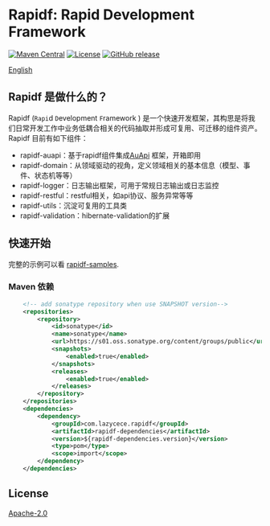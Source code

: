 # Rapidf: Rapid Development Framework

[![Maven Central](https://img.shields.io/maven-central/v/com.lazycece.rapidf/rapidf-parent)](https://search.maven.org/search?q=rapidf)
[![License](https://img.shields.io/badge/license-Apache--2.0-green)](https://www.apache.org/licenses/LICENSE-2.0.html)
[![GitHub release](https://img.shields.io/badge/release-download-orange.svg)](https://github.com/lazycece/rapidf/releases)

[English](./README_en.md)

## Rapidf 是做什么的？

Rapidf (`Rapi`d `D`evelopment `F`ramework ) 是一个快速开发框架，其构思是将我们日常开发工作中业务低耦合相关的代码抽取并形成可复用、可迁移的组件资产。Rapidf 目前有如下组件：

- rapidf-auapi：基于rapidf组件集成[AuApi](https://github.com/lazycece/au-api-spring-boot) 框架，开箱即用
- rapidf-domain：从领域驱动的视角，定义领域相关的基本信息（模型、事件、状态机等等）
- rapidf-logger：日志输出框架，可用于常规日志输出或日志监控
- rapidf-restful：restful相关，如api协议、服务异常等等
- rapidf-utils：沉淀可复用的工具类
- rapidf-validation：hibernate-validation的扩展


## 快速开始

完整的示例可以看 [rapidf-samples](https://github.com/lazycece/rapidf/tree/main/rapidf-samples).

### Maven 依赖
```xml
    <!-- add sonatype repository when use SNAPSHOT version-->
    <repositories>
        <repository>
            <id>sonatype</id>
            <name>sonatype</name>
            <url>https://s01.oss.sonatype.org/content/groups/public</url>
            <snapshots>
                <enabled>true</enabled>
            </snapshots>
            <releases>
                <enabled>true</enabled>
            </releases>
        </repository>
    </repositories>
    <dependencies>
        <dependency>
            <groupId>com.lazycece.rapidf</groupId>
            <artifactId>rapidf-dependencies</artifactId>
            <version>${rapidf-dependencies.version}</version>
            <type>pom</type>
            <scope>import</scope>
        </dependency>
    </dependencies>
```

## License

[Apache-2.0](https://www.apache.org/licenses/LICENSE-2.0.html)